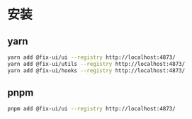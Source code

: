 # 安装

## yarn

```bash
yarn add @fix-ui/ui --registry http://localhost:4873/
yarn add @fix-ui/utils --registry http://localhost:4873/
yarn add @fix-ui/hooks --registry http://localhost:4873/
```

## pnpm

```bash
pnpm add @fix-ui/ui --registry http://localhost:4873/
```
